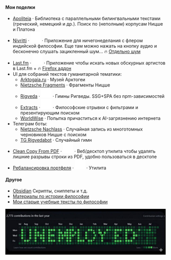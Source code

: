 #### Мои поделки
- [Apoliteia](https://apoliteia.ru) · Библиотека с параллельными билингвальными текстами (греческий, немецкий и др.). Поиск по (неполным) корпусам Ницше и Платона
- [Nivritti](https://nivritti.vercel.app/) · [![GitHub Logo](https://github.com/siebentod/siebentod/blob/main/assets/github.svg)](https://github.com/siebentod/nivritti) · Приложение для ничегонеделания с флером индийской философии. Еще там можно нажать на кнопку аудио и бесконечно слушать зацикленный шум... 🔥 [Отдельно шум](https://noise-mc.ru)
- [Last.fm](https://lastfm-obscure-artists.vercel.app/) · [![GitHub Logo](https://github.com/siebentod/siebentod/blob/main/assets/github.svg)](https://github.com/siebentod/lastfm-obscure-artists) · Приложение чтобы искать новых обскурных артистов в Last.fm + 🔥 [Firefox аддон](https://addons.mozilla.org/en-US/firefox/addon/last-fm-get-obscure-artists/)
- UI для собраний текстов гуманитарной тематики:
  - [Arktogaia.ru](https://arktogaia.ru) · Музей Арктогеи
  - [Nietzsche Fragments](https://nachlass.apoliteia.ru/) · Фрагменты Ницше
  - [Rigveda](https://rigveda.apoliteia.ru/) · [![GitHub Logo](https://github.com/siebentod/siebentod/blob/main/assets/github.svg)](https://github.com/siebentod/rigveda-purejs) · Гимны Ригведы. SSG+SPA без npm-зависимостей
  - [Extracts](https://extracts.apoliteia.ru/) · [![GitHub Logo](https://github.com/siebentod/siebentod/blob/main/assets/github.svg)](https://github.com/siebentod/philosophy-extracts) · Философские отрывки с фильтрами и презентирующим поиском
  - [WorldWise](https://worldwise.ru/) · Попытка причаститься к AI-загрязнению интернета
- Телеграм боты:
  - [Nietzsche Nachlass](https://t.me/nietzschenachlass_bot) · Случайная запись из многотомных черновиков Ницше с поиском
  - [TG Rigvedabot](https://t.me/rigvedabot_bot) · Случайный гимн
- [Clean Copy From PDF](https://github.com/siebentod/clean-copy-from-pdf/releases) · [![GitHub Logo](https://github.com/siebentod/siebentod/blob/main/assets/github.svg)](https://github.com/siebentod/clean-copy-from-pdf) · Веб/десктоп утилита чтобы удалять лишние разрывы строки из PDF, удобно пользоваться в десктопе
- [Ребалансировка портфеля](https://portfolio-rebalance.ru/) · [![GitHub Logo](https://github.com/siebentod/siebentod/blob/main/assets/github.svg)](https://github.com/siebentod/portfolio-rebalance) · Утилита

#### Другое
- [Obsidian](https://github.com/siebentod/obsidian-snippets) Скрипты, сниппеты и т.д.
- [Материалы по истории философии](https://github.com/siebentod/history-of-philosophy)
- [Мои старые учебные тексты по философии](https://dzen.ru/phil)

![GitHub Unemployed](https://github.com/siebentod/siebentod/blob/main/assets/unemployed.jpg)
